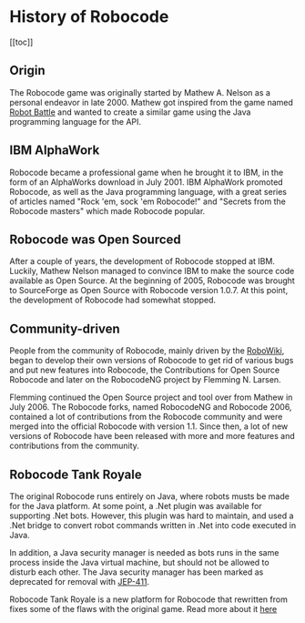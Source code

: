 # History of Robocode

[[toc]]

## Origin

The Robocode game was originally started by Mathew A. Nelson as a personal endeavor in late 2000. Mathew got inspired
from the game named [Robot Battle](https://en.wikipedia.org/wiki/Robot_Battle) and wanted to create a similar game using
the Java programming language for the API.

## IBM AlphaWork

Robocode became a professional game when he brought it to IBM, in the form of an AlphaWorks download in July 2001. IBM
AlphaWork promoted Robocode, as well as the Java programming language, with a great series of articles named
"Rock 'em, sock 'em Robocode!" and "Secrets from the Robocode masters" which made Robocode popular.

## Robocode was Open Sourced

After a couple of years, the development of Robocode stopped at IBM. Luckily, Mathew Nelson managed to convince IBM to
make the source code available as Open Source. At the beginning of 2005, Robocode was brought to SourceForge as Open
Source with Robocode version 1.0.7. At this point, the development of Robocode had somewhat stopped.

## Community-driven

People from the community of Robocode, mainly driven by the [RoboWiki](https://robowiki.net/), began to develop their
own versions of Robocode to get rid of various bugs and put new features into Robocode, the Contributions for Open
Source Robocode and later on the RobocodeNG project by Flemming N. Larsen.

Flemming continued the Open Source project and tool over from Mathew in July 2006. The Robocode forks, named RobocodeNG
and Robocode 2006, contained a lot of contributions from the Robocode community and were merged into the official
Robocode with version 1.1. Since then, a lot of new versions of Robocode have been released with more and more features
and contributions from the community.

## Robocode Tank Royale

The original Robocode runs entirely on Java, where robots musts be made for the Java platform. At some point, a .Net
plugin was available for supporting .Net bots. However, this plugin was hard to maintain, and used a .Net bridge to
convert robot commands written in .Net into code executed in Java.

In addition, a Java security manager is needed as bots runs in the same process inside the Java virtual machine, but
should
not be allowed to disturb each other. The Java security manager has been marked as deprecated for removal
with [JEP-411](https://openjdk.org/jeps/411).

Robocode Tank Royale is a new platform for Robocode that rewritten from fixes some of the flaws with the original game.
Read more about it [here](../articles/tank-royale.md)


[JEP-411]: https://openjdk.org/jeps/411 "JEP 411: Deprecate the Security Manager for Remova"